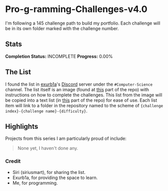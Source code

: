 # Pro-g-ramming-Challenges-v4.0
I'm following a 145 challenge path to build my portfolio. Each challenge will be in its own folder marked with the challenge number.

## Stats

**Completion Status:** INCOMPLETE
**Progress:** 0.00%

## The List

I found the list in [exurb1a](https://www.youtube.com/channel/UCimiUgDLbi6P17BdaCZpVbg)'s [Discord](https://discord.com/exurb1a) server under the `#Computer-Science` channel. The list itself is an image (found at [this](/thelist.png) part of the repo) with instructions on how to complete the challenges. This list from the image will be copied into a text list (in [this](/thelistsofar.md) part of the repo) for ease of use. Each list item will link to a folder in the repository named to the scheme of `{challenge index}-{challenge name}-{difficulty}`.

## Highlights

Projects from this series I am particularly proud of include:

> None yet, I haven't done any.

### Credit

- Siri (siriusmart), for sharing the list.
- Exurb1a, for providing the space to learn.
- Me, for programming.
